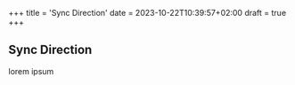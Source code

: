 +++
title = 'Sync Direction'
date = 2023-10-22T10:39:57+02:00
draft = true
+++
## Sync Direction

lorem ipsum